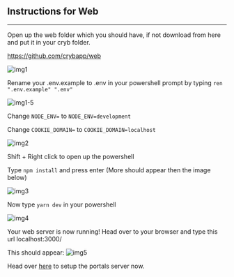 ## Instructions for Web
-------------------------------------------------------------------------------------

Open up the web folder which you should have, if not download from here and put it in your cryb folder.

https://github.com/crybapp/web

![img1](https://i.imgur.com/e9cRdXe.png)

Rename your .env.example to .env in your powershell prompt by typing `ren ".env.example" ".env"`

![img1-5](https://i.imgur.com/KIWP2R9.png)

Change `NODE_ENV=` to `NODE_ENV=development`

Change `COOKIE_DOMAIN=` to `COOKIE_DOMAIN=localhost`

![img2](https://i.imgur.com/CZFOqUZ.png)

Shift + Right click to open up the powershell

Type `npm install` and press enter (More should appear then the image below)

![img3](https://i.imgur.com/hUUgurB.png)

Now type `yarn dev` in your powershell

![img4](https://i.imgur.com/sPYvYOn.png)

Your web server is now running! Head over to your browser and type this url localhost:3000/

This should appear: ![img5](https://i.imgur.com/XJUEl9t.png)

Head over [here](03-portals.md) to setup the portals server now.
